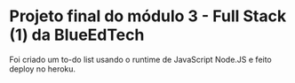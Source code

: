 # Projeto final do módulo 3 - Full Stack (1) da BlueEdTech
Foi criado um to-do list usando o runtime de JavaScript Node.JS e feito deploy no heroku.
